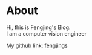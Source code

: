 # About
<!--
This is where you put the contents of your *About* page. Like all your pages, it's in [Markdown](https://guides.github.com/features/mastering-markdown/) format.
-->

Hi, this is Fengjing's Blog.  
I am a computer vision engineer

My github link: [fengjings](https://github.com/fengjings)  



